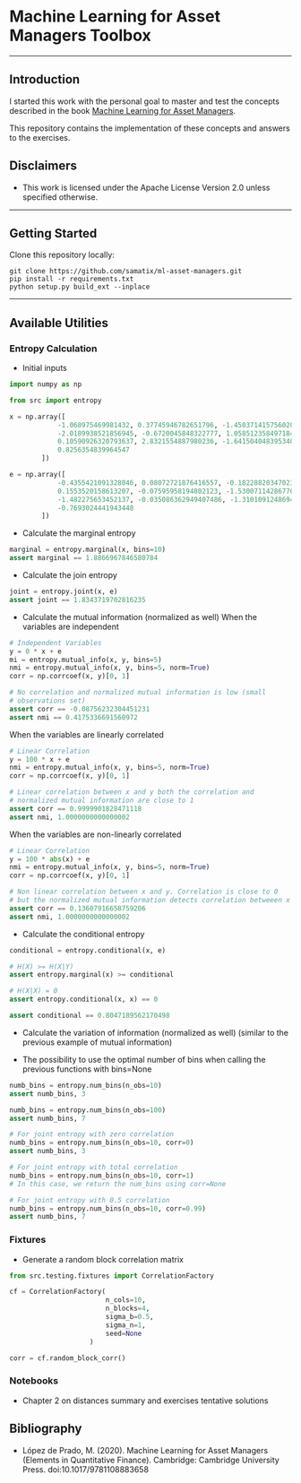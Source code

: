 # Machine Learning for Asset Managers Toolbox 
---

## Introduction

I started this work with the personal goal to master and test the concepts described in the book [Machine Learning for Asset Managers](https://www.cambridge.org/core/books/machine-learning-for-asset-managers/6D9211305EA2E425D33A9F38D0AE3545).

This repository contains the implementation of these concepts and answers to the exercises. 

## Disclaimers
- This work is licensed under the Apache License Version 2.0 unless specified otherwise. 

---

## Getting Started

Clone this repository locally: 

```
git clone https://github.com/samatix/ml-asset-managers.git
pip install -r requirements.txt
python setup.py build_ext --inplace
``` 

---

## Available Utilities

### Entropy Calculation
- Initial inputs
```python
import numpy as np 

from src import entropy

x = np.array([
            -1.068975469981432, 0.37745946782651796, -1.4503714157560206,
            -2.0189938521856945, -0.6720045848322777, 1.0585123584971843,
            0.10590926320793637, 2.8321554887980236, -1.6415040483953403,
            0.8256354839964547
        ]) 

e = np.array([
            -0.4355421091328046, 0.08072721876416557, -0.18228820347023844,
            0.1553520158613207, -0.07595958194802123, -1.5300711428677072,
            -1.482275653452137, -0.035086362949407486, -1.3101091248694603,
            -0.7693024441943448
        ])
```


- Calculate the marginal entropy 
```python
marginal = entropy.marginal(x, bins=10)
assert marginal == 1.8866967846580784
```
- Calculate the join entropy
```python
joint = entropy.joint(x, e)
assert joint == 1.8343719702816235
```
- Calculate the mutual information (normalized as well)
When the variables are independent
```python
# Independent Variables
y = 0 * x + e
mi = entropy.mutual_info(x, y, bins=5)
nmi = entropy.mutual_info(x, y, bins=5, norm=True)
corr = np.corrcoef(x, y)[0, 1]

# No correlation and normalized mutual information is low (small
# observations set)
assert corr == -0.08756232304451231
assert nmi == 0.4175336691560972
```

When the variables are linearly correlated 
```python
# Linear Correlation
y = 100 * x + e
nmi = entropy.mutual_info(x, y, bins=5, norm=True)
corr = np.corrcoef(x, y)[0, 1]

# Linear correlation between x and y both the correlation and
# normalized mutual information are close to 1
assert corr == 0.9999901828471118
assert nmi, 1.0000000000000002

```

When the variables are non-linearly correlated 

```python
# Linear Correlation
y = 100 * abs(x) + e
nmi = entropy.mutual_info(x, y, bins=5, norm=True)
corr = np.corrcoef(x, y)[0, 1]

# Non linear correlation between x and y. Correlation is close to 0
# but the normalized mutual information detects correlation betweeen x and y
assert corr == 0.13607916658759206
assert nmi, 1.0000000000000002

```

- Calculate the conditional entropy 
````python
conditional = entropy.conditional(x, e)

# H(X) >= H(X|Y)
assert entropy.marginal(x) >= conditional

# H(X|X) = 0
assert entropy.conditional(x, x) == 0

assert conditional == 0.8047189562170498
````


- Calculate the variation of information (normalized as well) (similar to the previous example of mutual information)

- The possibility to use the optimal number of bins when calling the previous functions with bins=None

```python
numb_bins = entropy.num_bins(n_obs=10)
assert numb_bins, 3

numb_bins = entropy.num_bins(n_obs=100)
assert numb_bins, 7

# For joint entropy with zero correlation
numb_bins = entropy.num_bins(n_obs=10, corr=0)
assert numb_bins, 3

# For joint entropy with total correlation
numb_bins = entropy.num_bins(n_obs=10, corr=1)
# In this case, we return the num_bins using corr=None 

# For joint entropy with 0.5 correlation
numb_bins = entropy.num_bins(n_obs=10, corr=0.99)
assert numb_bins, 7
```

### Fixtures 
- Generate a random block correlation matrix

```python
from src.testing.fixtures import CorrelationFactory

cf = CorrelationFactory(
                        n_cols=10,
                        n_blocks=4,
                        sigma_b=0.5,
                        sigma_n=1,
                        seed=None
                    )

corr = cf.random_block_corr()
```


### Notebooks 
- Chapter 2 on distances summary and exercises tentative solutions 


## Bibliography 
- López de Prado, M. (2020). Machine Learning for Asset Managers (Elements in Quantitative Finance). Cambridge: Cambridge University Press. doi:10.1017/9781108883658
